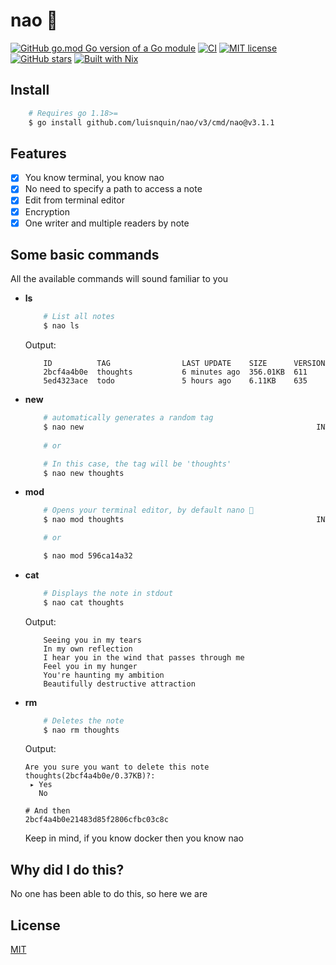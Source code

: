 
# nao 🍵

[![GitHub go.mod Go version of a Go module](https://img.shields.io/github/go-mod/go-version/luisnquin/nao)](https://github.com/luisnquin/nao)
[![CI](https://github.com/luisnquin/nao/actions/workflows/go.yml/badge.svg)](https://github.com/luisnquin/nao/actions/workflows/go.yml)
[![MIT license](https://img.shields.io/badge/License-MIT-blue.svg)](https://lbesson.mit-license.org/)
[![GitHub stars](https://img.shields.io/github/stars/luisnquin/nao.svg?style=social&label=Star&maxAge=2592000)](https://github.com/luisnquin/nao)
[![Built with Nix](https://img.shields.io/static/v1?logo=nixos&logoColor=white&label=&message=Built%20with%20Nix&color=41439a)](https://github.com/luisnquin/nao)

## Install

```bash
    # Requires go 1.18>=
    $ go install github.com/luisnquin/nao/v3/cmd/nao@v3.1.1
```

## Features

- [x] You know terminal, you know nao
- [x] No need to specify a path to access a note
- [x] Edit from terminal editor
- [x] Encryption
- [x] One writer and multiple readers by note

## Some basic commands

All the available commands will sound familiar to you

- **ls**

    ```bash
        # List all notes
        $ nao ls
    ```

    Output:

    ```console
        ID          TAG                LAST UPDATE    SIZE      VERSION
        2bcf4a4b0e  thoughts           6 minutes ago  356.01KB  611
        5ed4323ace  todo               5 hours ago    6.11KB    635
    ```

- **new**

    ```bash
        # automatically generates a random tag
        $ nao new                                                    INT ×
        
        # or

        # In this case, the tag will be 'thoughts'
        $ nao new thoughts
    ```

- **mod**

    ```bash
        # Opens your terminal editor, by default nano 🧤
        $ nao mod thoughts                                           INT × 

        # or

        $ nao mod 596ca14a32
    ```

- **cat**

    ```bash
        # Displays the note in stdout
        $ nao cat thoughts
    ```

    Output:

    ```console
        Seeing you in my tears
        In my own reflection
        I hear you in the wind that passes through me
        Feel you in my hunger
        You're haunting my ambition
        Beautifully destructive attraction
    ```

- **rm**

    ```bash
        # Deletes the note
        $ nao rm thoughts
    ```

    Output:

    ```console
    Are you sure you want to delete this note thoughts(2bcf4a4b0e/0.37KB)?: 
     ▸ Yes
       No

    # And then
    2bcf4a4b0e21483d85f2806cfbc03c8c

    ```

    Keep in mind, if you know docker then you know nao

## Why did I do this?

No one has been able to do this, so here we are

## License

[MIT](https://raw.githubusercontent.com/luisnquin/nao/main/.github/LICENSE)
